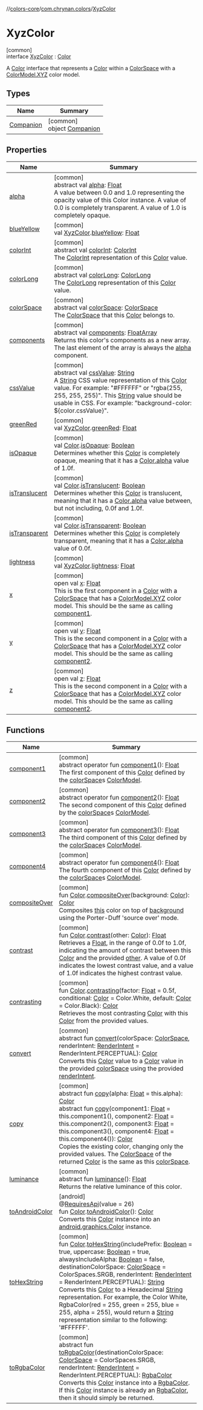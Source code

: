 //[colors-core](../../../index.md)/[com.chrynan.colors](../index.md)/[XyzColor](index.md)

# XyzColor

[common]\
interface [XyzColor](index.md) : [Color](../-color/index.md)

A [Color](../-color/index.md) interface that represents a [Color](../-color/index.md) within a [ColorSpace](../../com.chrynan.colors.space/-color-space/index.md) with a [ColorModel.XYZ](../../com.chrynan.colors.space/-color-model/-x-y-z/index.md) color model.

## Types

| Name | Summary |
|---|---|
| [Companion](-companion/index.md) | [common]<br>object [Companion](-companion/index.md) |

## Properties

| Name | Summary |
|---|---|
| [alpha](../-color/alpha.md) | [common]<br>abstract val [alpha](../-color/alpha.md): [Float](https://kotlinlang.org/api/latest/jvm/stdlib/kotlin/-float/index.html)<br>A value between 0.0 and 1.0 representing the opacity value of this Color instance. A value of 0.0 is completely transparent. A value of 1.0 is completely opaque. |
| [blueYellow](../blue-yellow.md) | [common]<br>val [XyzColor](index.md).[blueYellow](../blue-yellow.md): [Float](https://kotlinlang.org/api/latest/jvm/stdlib/kotlin/-float/index.html) |
| [colorInt](../-color/color-int.md) | [common]<br>abstract val [colorInt](../-color/color-int.md): [ColorInt](../-color-int/index.md)<br>The [ColorInt](../-color-int/index.md) representation of this [Color](../-color/index.md) value. |
| [colorLong](../-color/color-long.md) | [common]<br>abstract val [colorLong](../-color/color-long.md): [ColorLong](../-color-long/index.md)<br>The [ColorLong](../-color-long/index.md) representation of this [Color](../-color/index.md) value. |
| [colorSpace](../-color/color-space.md) | [common]<br>abstract val [colorSpace](../-color/color-space.md): [ColorSpace](../../com.chrynan.colors.space/-color-space/index.md)<br>The [ColorSpace](../../com.chrynan.colors.space/-color-space/index.md) that this [Color](../-color/index.md) belongs to. |
| [components](../-color/components.md) | [common]<br>abstract val [components](../-color/components.md): [FloatArray](https://kotlinlang.org/api/latest/jvm/stdlib/kotlin/-float-array/index.html)<br>Returns this color's components as a new array. The last element of the array is always the [alpha](../-color/alpha.md) component. |
| [cssValue](../-color/css-value.md) | [common]<br>abstract val [cssValue](../-color/css-value.md): [String](https://kotlinlang.org/api/latest/jvm/stdlib/kotlin/-string/index.html)<br>A [String](https://kotlinlang.org/api/latest/jvm/stdlib/kotlin/-string/index.html) CSS value representation of this [Color](../-color/index.md) value. For example: &quot;#FFFFFF&quot; or &quot;rgba(255, 255, 255, 255)&quot;. This [String](https://kotlinlang.org/api/latest/jvm/stdlib/kotlin/-string/index.html) value should be usable in CSS. For example: &quot;background-color: ${color.cssValue}&quot;. |
| [greenRed](../green-red.md) | [common]<br>val [XyzColor](index.md).[greenRed](../green-red.md): [Float](https://kotlinlang.org/api/latest/jvm/stdlib/kotlin/-float/index.html) |
| [isOpaque](../is-opaque.md) | [common]<br>val [Color](../-color/index.md).[isOpaque](../is-opaque.md): [Boolean](https://kotlinlang.org/api/latest/jvm/stdlib/kotlin/-boolean/index.html)<br>Determines whether this [Color](../-color/index.md) is completely opaque, meaning that it has a [Color.alpha](../-color/alpha.md) value of 1.0f. |
| [isTranslucent](../is-translucent.md) | [common]<br>val [Color](../-color/index.md).[isTranslucent](../is-translucent.md): [Boolean](https://kotlinlang.org/api/latest/jvm/stdlib/kotlin/-boolean/index.html)<br>Determines whether this [Color](../-color/index.md) is translucent, meaning that it has a [Color.alpha](../-color/alpha.md) value between, but not including, 0.0f and 1.0f. |
| [isTransparent](../is-transparent.md) | [common]<br>val [Color](../-color/index.md).[isTransparent](../is-transparent.md): [Boolean](https://kotlinlang.org/api/latest/jvm/stdlib/kotlin/-boolean/index.html)<br>Determines whether this [Color](../-color/index.md) is completely transparent, meaning that it has a [Color.alpha](../-color/alpha.md) value of 0.0f. |
| [lightness](../lightness.md) | [common]<br>val [XyzColor](index.md).[lightness](../lightness.md): [Float](https://kotlinlang.org/api/latest/jvm/stdlib/kotlin/-float/index.html) |
| [x](x.md) | [common]<br>open val [x](x.md): [Float](https://kotlinlang.org/api/latest/jvm/stdlib/kotlin/-float/index.html)<br>This is the first component in a [Color](../-color/index.md) with a [ColorSpace](../../com.chrynan.colors.space/-color-space/index.md) that has a [ColorModel.XYZ](../../com.chrynan.colors.space/-color-model/-x-y-z/index.md) color model. This should be the same as calling [component1](../../../../colors-core/com.chrynan.colors/-xyz-color/component1.md). |
| [y](y.md) | [common]<br>open val [y](y.md): [Float](https://kotlinlang.org/api/latest/jvm/stdlib/kotlin/-float/index.html)<br>This is the second component in a [Color](../-color/index.md) with a [ColorSpace](../../com.chrynan.colors.space/-color-space/index.md) that has a [ColorModel.XYZ](../../com.chrynan.colors.space/-color-model/-x-y-z/index.md) color model. This should be the same as calling [component2](../../../../colors-core/com.chrynan.colors/-xyz-color/component2.md). |
| [z](z.md) | [common]<br>open val [z](z.md): [Float](https://kotlinlang.org/api/latest/jvm/stdlib/kotlin/-float/index.html)<br>This is the second component in a [Color](../-color/index.md) with a [ColorSpace](../../com.chrynan.colors.space/-color-space/index.md) that has a [ColorModel.XYZ](../../com.chrynan.colors.space/-color-model/-x-y-z/index.md) color model. This should be the same as calling [component2](../../../../colors-core/com.chrynan.colors/-xyz-color/component2.md). |

## Functions

| Name | Summary |
|---|---|
| [component1](../-color/component1.md) | [common]<br>abstract operator fun [component1](../-color/component1.md)(): [Float](https://kotlinlang.org/api/latest/jvm/stdlib/kotlin/-float/index.html)<br>The first component of this [Color](../-color/index.md) defined by the [colorSpace](../-color/color-space.md)s [ColorModel](../../com.chrynan.colors.space/-color-model/index.md). |
| [component2](../-color/component2.md) | [common]<br>abstract operator fun [component2](../-color/component2.md)(): [Float](https://kotlinlang.org/api/latest/jvm/stdlib/kotlin/-float/index.html)<br>The second component of this [Color](../-color/index.md) defined by the [colorSpace](../-color/color-space.md)s [ColorModel](../../com.chrynan.colors.space/-color-model/index.md). |
| [component3](../-color/component3.md) | [common]<br>abstract operator fun [component3](../-color/component3.md)(): [Float](https://kotlinlang.org/api/latest/jvm/stdlib/kotlin/-float/index.html)<br>The third component of this [Color](../-color/index.md) defined by the [colorSpace](../-color/color-space.md)s [ColorModel](../../com.chrynan.colors.space/-color-model/index.md). |
| [component4](../-color/component4.md) | [common]<br>abstract operator fun [component4](../-color/component4.md)(): [Float](https://kotlinlang.org/api/latest/jvm/stdlib/kotlin/-float/index.html)<br>The fourth component of this [Color](../-color/index.md) defined by the [colorSpace](../-color/color-space.md)s [ColorModel](../../com.chrynan.colors.space/-color-model/index.md). |
| [compositeOver](../composite-over.md) | [common]<br>fun [Color](../-color/index.md).[compositeOver](../composite-over.md)(background: [Color](../-color/index.md)): [Color](../-color/index.md)<br>Composites [this](../../../../colors-core/com.chrynan.colors/index.md) color on top of [background](../composite-over.md) using the Porter-Duff 'source over' mode. |
| [contrast](../contrast.md) | [common]<br>fun [Color](../-color/index.md).[contrast](../contrast.md)(other: [Color](../-color/index.md)): [Float](https://kotlinlang.org/api/latest/jvm/stdlib/kotlin/-float/index.html)<br>Retrieves a [Float](https://kotlinlang.org/api/latest/jvm/stdlib/kotlin/-float/index.html), in the range of 0.0f to 1.0f, indicating the amount of contrast between this [Color](../-color/index.md) and the provided [other](../-color/index.md). A value of 0.0f indicates the lowest contrast value, and a value of 1.0f indicates the highest contrast value. |
| [contrasting](../contrasting.md) | [common]<br>fun [Color](../-color/index.md).[contrasting](../contrasting.md)(factor: [Float](https://kotlinlang.org/api/latest/jvm/stdlib/kotlin/-float/index.html) = 0.5f, conditional: [Color](../-color/index.md) = Color.White, default: [Color](../-color/index.md) = Color.Black): [Color](../-color/index.md)<br>Retrieves the most contrasting [Color](../-color/index.md) with this [Color](../-color/index.md) from the provided values. |
| [convert](../-color/convert.md) | [common]<br>abstract fun [convert](../-color/convert.md)(colorSpace: [ColorSpace](../../com.chrynan.colors.space/-color-space/index.md), renderIntent: [RenderIntent](../../com.chrynan.colors.space/-render-intent/index.md) = RenderIntent.PERCEPTUAL): [Color](../-color/index.md)<br>Converts this [Color](../-color/index.md) value to a [Color](../-color/index.md) value in the provided [colorSpace](../-color/convert.md) using the provided [renderIntent](../-color/convert.md). |
| [copy](../-color/copy.md) | [common]<br>abstract fun [copy](../-color/copy.md)(alpha: [Float](https://kotlinlang.org/api/latest/jvm/stdlib/kotlin/-float/index.html) = this.alpha): [Color](../-color/index.md)<br>abstract fun [copy](../-color/copy.md)(component1: [Float](https://kotlinlang.org/api/latest/jvm/stdlib/kotlin/-float/index.html) = this.component1(), component2: [Float](https://kotlinlang.org/api/latest/jvm/stdlib/kotlin/-float/index.html) = this.component2(), component3: [Float](https://kotlinlang.org/api/latest/jvm/stdlib/kotlin/-float/index.html) = this.component3(), component4: [Float](https://kotlinlang.org/api/latest/jvm/stdlib/kotlin/-float/index.html) = this.component4()): [Color](../-color/index.md)<br>Copies the existing color, changing only the provided values. The [ColorSpace](../-color/color-space.md) of the returned [Color](../-color/index.md) is the same as this [colorSpace](../-color/color-space.md). |
| [luminance](../-color/luminance.md) | [common]<br>abstract fun [luminance](../-color/luminance.md)(): [Float](https://kotlinlang.org/api/latest/jvm/stdlib/kotlin/-float/index.html)<br>Returns the relative luminance of this color. |
| [toAndroidColor](../to-android-color.md) | [android]<br>@[RequiresApi](https://developer.android.com/reference/kotlin/androidx/annotation/RequiresApi.html)(value = 26)<br>fun [Color](../-color/index.md).[toAndroidColor](../to-android-color.md)(): [Color](https://developer.android.com/reference/kotlin/android/graphics/Color.html)<br>Converts this [Color](../-color/index.md) instance into an [android.graphics.Color](https://developer.android.com/reference/kotlin/android/graphics/Color.html) instance. |
| [toHexString](../to-hex-string.md) | [common]<br>fun [Color](../-color/index.md).[toHexString](../to-hex-string.md)(includePrefix: [Boolean](https://kotlinlang.org/api/latest/jvm/stdlib/kotlin/-boolean/index.html) = true, uppercase: [Boolean](https://kotlinlang.org/api/latest/jvm/stdlib/kotlin/-boolean/index.html) = true, alwaysIncludeAlpha: [Boolean](https://kotlinlang.org/api/latest/jvm/stdlib/kotlin/-boolean/index.html) = false, destinationColorSpace: [ColorSpace](../../com.chrynan.colors.space/-color-space/index.md) = ColorSpaces.SRGB, renderIntent: [RenderIntent](../../com.chrynan.colors.space/-render-intent/index.md) = RenderIntent.PERCEPTUAL): [String](https://kotlinlang.org/api/latest/jvm/stdlib/kotlin/-string/index.html)<br>Converts this [Color](../-color/index.md) to a Hexadecimal [String](https://kotlinlang.org/api/latest/jvm/stdlib/kotlin/-string/index.html) representation. For example, the Color White, RgbaColor(red = 255, green = 255, blue = 255, alpha = 255), would return a [String](https://kotlinlang.org/api/latest/jvm/stdlib/kotlin/-string/index.html) representation similar to the following: '#FFFFFF'. |
| [toRgbaColor](../-color/to-rgba-color.md) | [common]<br>abstract fun [toRgbaColor](../-color/to-rgba-color.md)(destinationColorSpace: [ColorSpace](../../com.chrynan.colors.space/-color-space/index.md) = ColorSpaces.SRGB, renderIntent: [RenderIntent](../../com.chrynan.colors.space/-render-intent/index.md) = RenderIntent.PERCEPTUAL): [RgbaColor](../-rgba-color/index.md)<br>Converts this [Color](../-color/index.md) instance into a [RgbaColor](../-rgba-color/index.md). If this [Color](../-color/index.md) instance is already an [RgbaColor](../-rgba-color/index.md), then it should simply be returned. |
